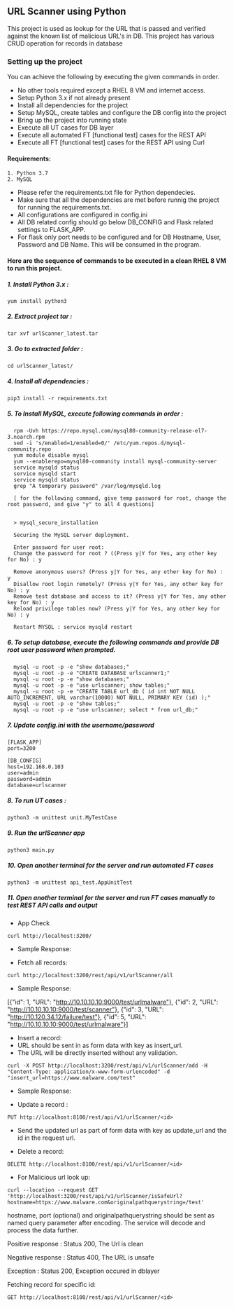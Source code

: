 ## **URL Scanner using Python**
This project is used as lookup for the URL that is passed and verified against the known list of malicious URL's in DB. 
This project has various CRUD operation for records in database

### **Setting up the project**

You can achieve the following by executing the given commands in order.
-	No other tools required except a RHEL 8 VM and internet access.
-	Setup Python 3.x if not already present
-	Install all dependencies for the project
-	Setup MySQL, create tables and configure the DB config into the project
-	Bring up the project into running state
-	Execute all UT cases for DB layer
-	Execute all automated FT [functional test] cases for the REST API
-	Execute all FT [functional test] cases for the REST API using Curl


#### Requirements:

    1. Python 3.7
    2. MySQL

- Please refer the requirements.txt file for Python dependecies. 
- Make sure that all the dependencies are met before runnig the project for running the requirements.txt.
- All configurations are configured in config.ini
- All DB related config should go below DB_CONFIG and Flask related settings to FLASK_APP. 
- For flask only port needs to be configured and for DB Hostname, User, Password and DB Name. This will be consumed in the program.

#### Here are the sequence of commands to be executed in a clean RHEL 8 VM to run this project.

##### 1. Install Python 3.x : 
``` yum install python3 ```
##### 2. Extract project tar : 
``` tar xvf urlScanner_latest.tar ```
##### 3. Go to extracted folder : 
``` cd urlScanner_latest/ ```
##### 4. Install all dependencies : 
``` pip3 install -r requirements.txt ```
##### 5. To Install MySQL, execute following commands in order :
      
      rpm -Uvh https://repo.mysql.com/mysql80-community-release-el7-3.noarch.rpm
      sed -i 's/enabled=1/enabled=0/' /etc/yum.repos.d/mysql-community.repo
      yum module disable mysql
      yum --enablerepo=mysql80-community install mysql-community-server
      service mysqld status
      service mysqld start
      service mysqld status
      grep "A temporary password" /var/log/mysqld.log
      
      [ for the following command, give temp password for root, change the root password, and give "y" to all 4 questions]
      
      
      > mysql_secure_installation
      
      Securing the MySQL server deployment.

      Enter password for user root:
      Change the password for root ? ((Press y|Y for Yes, any other key for No) : y

      Remove anonymous users? (Press y|Y for Yes, any other key for No) : y
      Disallow root login remotely? (Press y|Y for Yes, any other key for No) : y
      Remove test database and access to it? (Press y|Y for Yes, any other key for No) : y
      Reload privilege tables now? (Press y|Y for Yes, any other key for No) : y

      Restart MYSQL : service mysqld restart

 ##### 6. To setup database, execute the following commands and provide DB root user password when prompted.
       
      mysql -u root -p -e "show databases;" 
      mysql -u root -p -e "CREATE DATABASE urlscanner1;"
      mysql -u root -p -e "show databases;" 
      mysql -u root -p -e "use urlscanner; show tables;" 
      mysql -u root -p -e "CREATE TABLE url_db ( id int NOT NULL AUTO_INCREMENT, URL varchar(10000) NOT NULL, PRIMARY KEY (id) );" 
      mysql -u root -p -e "show tables;" 
      mysql -u root -p -e "use urlscanner; select * from url_db;" 
      

##### 7. Update config.ini with the username/password
```
[FLASK_APP]
port=3200

[DB_CONFIG]
host=192.168.0.103
user=admin
password=admin
database=urlscanner
```
##### 8. To run UT cases : 
``` python3 -m unittest unit.MyTestCase ```
##### 9. Run the urlScanner app 
``` python3 main.py ```
##### 10. Open another terminal for the server and run automated FT cases
``` python3 -m unittest api_test.AppUnitTest ```
##### 11. Open another terminal for the server and run FT cases manually to test REST API calls and output 

- App Check

``` curl http://localhost:3200/ ```

- Sample Response:

- Fetch all records:

``` curl http://localhost:3200/rest/api/v1/urlScanner/all  ```

- Sample Response:

[{"id": 1, "URL": "http://10.10.10.10:9000/test/urlmalware"}, {"id": 2, "URL": "http://10.10.10.10:9000/test/scanner"},
{"id": 3, "URL": "http://10.120.34.12/failure/test"}, {"id": 5, "URL": "http://10.10.10.10:9000/test/urlmalware"}]

- Insert a record:
- URL should be sent in as form data with key as insert_url. 
- The URL will be directly inserted without any validation.

``` curl -X POST http://localhost:3200/rest/api/v1/urlScanner/add -H "Content-Type: application/x-www-form-urlencoded" -d "insert_url=https://www.malware.com/test" ```
- Sample Response:
    
- Update a record :

``` PUT http://localhost:8100/rest/api/v1/urlScanner/<id> ```

- Send the updated url as part of form data with key as update_url and the id in the request url.

- Delete a record:

``` DELETE http://localhost:8100/rest/api/v1/urlScanner/<id> ```

    
- For Malicious url look up:

``` curl --location --request GET 'http://localhost:3200/rest/api/v1/urlScanner/isSafeUrl?hostname=https://www.malware.com&originalpathquerystring=/test' ```


hostname, port (optional) and originalpathquerystring should be sent as named query parameter after encoding. The service will decode and process the data further.

Positive response : Status 200, The Url is clean

Negative response : Status 400, The URL is unsafe

Exception : Status 200, Exception occured in dblayer


Fetching record for specific id:

``` GET http://localhost:8100/rest/api/v1/urlScanner/<id> ```


